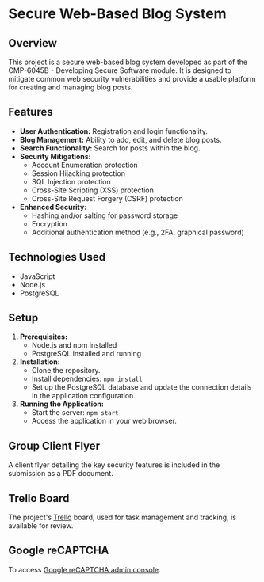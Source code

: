 # Secure Web-Based Blog System

## Overview

This project is a secure web-based blog system developed as part of the CMP-6045B - Developing Secure Software module. It is designed to mitigate common web security vulnerabilities and provide a usable platform for creating and managing blog posts.

## Features

- **User Authentication:** Registration and login functionality.
- **Blog Management:** Ability to add, edit, and delete blog posts.
- **Search Functionality:** Search for posts within the blog.
- **Security Mitigations:**
  - Account Enumeration protection
  - Session Hijacking protection
  - SQL Injection protection
  - Cross-Site Scripting (XSS) protection
  - Cross-Site Request Forgery (CSRF) protection
- **Enhanced Security:**
  - Hashing and/or salting for password storage
  - Encryption
  - Additional authentication method (e.g., 2FA, graphical password)

## Technologies Used

- JavaScript
- Node.js
- PostgreSQL

## Setup

1.  **Prerequisites:**
    - Node.js and npm installed
    - PostgreSQL installed and running
2.  **Installation:**
    - Clone the repository.
    - Install dependencies: `npm install`
    - Set up the PostgreSQL database and update the connection details in the application configuration.
3.  **Running the Application:**
    - Start the server: `npm start`
    - Access the application in your web browser.

## Group Client Flyer

A client flyer detailing the key security features is included in the submission as a PDF document.

## Trello Board

The project's [Trello](https://trello.com/b/YG88tGfh/dss2024-25-002-ug08) board, used for task management and tracking, is available for review.

## Google reCAPTCHA

To access [Google reCAPTCHA admin console](https://www.google.com/recaptcha/admin/site/721152739).

<!-- ## Project Structure -->

<!-- * \`\`\`
    /
    ├── README.md
    ├── ... (other project files and directories)
    ├── client-flyer.pdf (Group Client Flyer)
    └── ...
    \`\`\` -->

<!-- ## How to Load and Run the Code

(Details on specific commands, database setup, environment variables, etc.) -->
